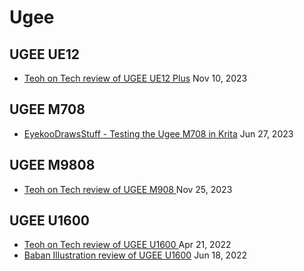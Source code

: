 # Ugee

## UGEE UE12

* [Teoh on Tech review of UGEE UE12 Plus](https://www.youtube.com/watch?v=9TPd3Zl6thY) Nov 10, 2023

## UGEE M708

* [EyekooDrawsStuff - Testing the Ugee M708 in Krita](https://www.youtube.com/watch?v=7-VJ5feZbIw) Jun 27, 2023

## UGEE M9808

* [Teoh on Tech review of UGEE M908 ](https://www.youtube.com/watch?v=aBp2Rk2vsoM)Nov 25, 2023

## UGEE U1600&#x20;

* [Teoh on Tech review of UGEE U1600 ](https://www.youtube.com/watch?v=k6wTWyzPyBI)Apr 21, 2022
* [Baban Illustration review of UGEE U1600](https://www.youtube.com/watch?v=kLSbRFmRkk8) Jun 18, 2022
